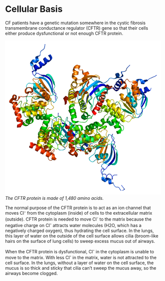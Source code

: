 # Cellular Basis

CF patients have a genetic mutation somewhere in the cystic fibrosis transmembrane conductance regulator (CFTR) gene so that their cells either produce dysfunctional or not enough CFTR protein. 

![Structure of the CFTR protien](img/protien.png)
_The CFTR protein is made of 1,480 amino acids._

The normal purpose of the CFTR protein is to act as an ion channel that moves Cl⁻ from the cytoplasm (inside) of cells to the extracellular matrix (outside). CFTR protein is needed to move Cl<sup>-</sup> to the matrix because the negative charge on Cl<sup>-</sup> attracts water molecules (H2O, which has a negatively charged oxygen), thus hydrating the cell surface. In the lungs, this layer of water on the outside of the cell surface allows cilia (broom-like hairs on the surface of lung cells) to sweep excess mucus out of airways. 

When the CFTR protein is dysfunctional, Cl<sup>-</sup> in the cytoplasm is unable to move to the matrix. With less Cl<sup>-</sup> in the matrix, water is not attracted to the cell surface. In the lungs, without a layer of water on the cell surface, the mucus is so thick and sticky that cilia can’t sweep the mucus away, so the airways become clogged. 
